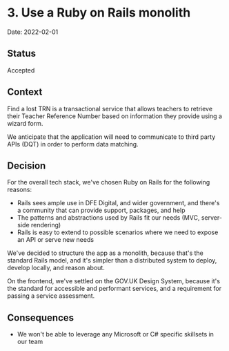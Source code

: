 # 3. Use a Ruby on Rails monolith

Date: 2022-02-01

## Status

Accepted

## Context

Find a lost TRN is a transactional service that allows teachers to retrieve
their Teacher Reference Number based on information they provide using a
wizard form.

We anticipate that the application will need to communicate to third party
APIs (DQT) in order to perform data matching.

## Decision

For the overall tech stack, we've chosen Ruby on Rails for the following
reasons:

- Rails sees ample use in DFE Digital, and wider government, and there's a
  community that can provide support, packages, and help
- The patterns and abstractions used by Rails fit our needs (MVC,
  server-side rendering)
- Rails is easy to extend to possible scenarios where we need to expose an
  API or serve new needs

We've decided to structure the app as a monolith, because that's the
standard Rails model, and it's simpler than a distributed system to deploy,
develop locally, and reason about.

On the frontend, we've settled on the GOV.UK Design System, because it's the
standard for accessible and performant services, and a requirement for passing
a service assessment.

## Consequences

- We won't be able to leverage any Microsoft or C# specific skillsets in our
  team
